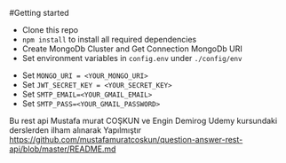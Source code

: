 #Getting started

- Clone this repo
- `npm install` to install all required dependencies
- Create MongoDb Cluster and Get Connection MongoDb URI
- Set environment variables in `config.env` under `./config/env`
* Set `MONGO_URI = <YOUR_MONGO_URI>`
* Set `JWT_SECRET_KEY = <YOUR_SECRET_KEY>`
* Set `SMTP_EMAIL=<YOUR_GMAIL_EMAIL>`
* Set `SMTP_PASS=<YOUR_GMAIL_PASSWORD>`

Bu rest api Mustafa murat COŞKUN ve Engin Demirog Udemy kursundaki derslerden ilham alınarak  Yapılmıştır 
https://github.com/mustafamuratcoskun/question-answer-rest-api/blob/master/README.md
